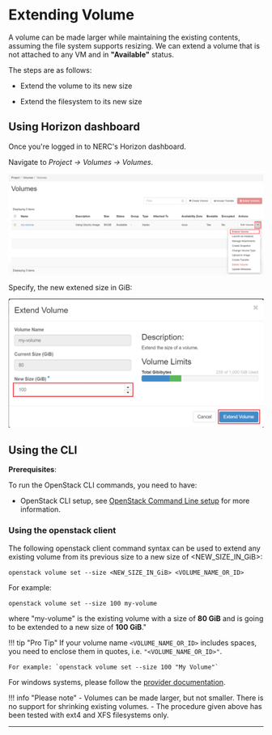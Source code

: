 # Extending Volume

A volume can be made larger while maintaining the existing contents, assuming the
file system supports resizing. We can extend a volume that is not attached to any
VM and in **"Available"** status.

The steps are as follows:

- Extend the volume to its new size

- Extend the filesystem to its new size

## Using Horizon dashboard

Once you're logged in to NERC's Horizon dashboard.

Navigate to *Project -> Volumes -> Volumes*.

![Extending Volume](images/extending_volumes.png)

Specify, the new extened size in GiB:

![Volume New Extended Size](images/volume_new_extended_size.png)

## Using the CLI

**Prerequisites**:

To run the OpenStack CLI commands, you need to have:

- OpenStack CLI setup, see [OpenStack Command Line setup](../openstack-cli/openstack-CLI.md#command-line-setup)
  for more information.

### Using the openstack client

The following openstack client command syntax can be used to extend any existing
volume from its previous size to a new size of <NEW_SIZE_IN_GiB>:

    openstack volume set --size <NEW_SIZE_IN_GiB> <VOLUME_NAME_OR_ID>

For example:

    openstack volume set --size 100 my-volume

where "my-volume" is the existing volume with a size of **80 GiB** and is going
to be extended to a new size of **100 GiB**."

!!! tip "Pro Tip"
    If your volume name `<VOLUME_NAME_OR_ID>` includes spaces, you need to enclose
    them in quotes, i.e. `"<VOLUME_NAME_OR_ID>"`.

    For example: `openstack volume set --size 100 "My Volume"`

For windows systems, please follow the [provider documentation](https://docs.microsoft.com/en-us/windows-server/storage/disk-management/extend-a-basic-volume).

!!! info "Please note"
    - Volumes can be made larger, but not smaller. There is no support for
    shrinking existing volumes.
    - The procedure given above has been tested with ext4 and XFS filesystems only.

---

